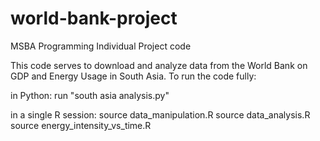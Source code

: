 world-bank-project
==================

MSBA Programming Individual Project code

This code serves to download and analyze data from the World Bank on GDP and Energy Usage in South Asia.  To run the code fully:

in Python:
run "south asia analysis.py"

in a single R session:
source data_manipulation.R
source data_analysis.R
source energy_intensity_vs_time.R
